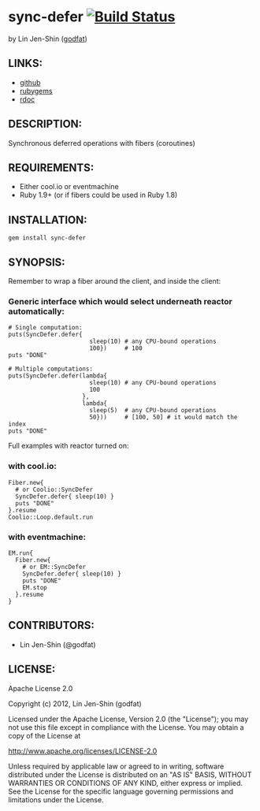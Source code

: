 # sync-defer [![Build Status](http://travis-ci.org/godfat/sync-defer.png)](http://travis-ci.org/godfat/sync-defer)

by Lin Jen-Shin ([godfat](http://godfat.org))

## LINKS:

* [github](https://github.com/godfat/sync-defer)
* [rubygems](https://rubygems.org/gems/sync-defer)
* [rdoc](http://rdoc.info/github/godfat/sync-defer)

## DESCRIPTION:

Synchronous deferred operations with fibers (coroutines)

## REQUIREMENTS:

* Either cool.io or eventmachine
* Ruby 1.9+ (or if fibers could be used in Ruby 1.8)

## INSTALLATION:

    gem install sync-defer

## SYNOPSIS:

Remember to wrap a fiber around the client, and inside the client:

### Generic interface which would select underneath reactor automatically:

    # Single computation:
    puts(SyncDefer.defer{
                           sleep(10) # any CPU-bound operations
                           100})     # 100
    puts "DONE"

    # Multiple computations:
    puts(SyncDefer.defer(lambda{
                           sleep(10) # any CPU-bound operations
                           100
                         },
                         lambda{
                           sleep(5)  # any CPU-bound operations
                           50}))     # [100, 50] # it would match the index
    puts "DONE"

Full examples with reactor turned on:

### with cool.io:

    Fiber.new{
      # or Coolio::SyncDefer
      SyncDefer.defer{ sleep(10) }
      puts "DONE"
    }.resume
    Coolio::Loop.default.run

### with eventmachine:

    EM.run{
      Fiber.new{
        # or EM::SyncDefer
        SyncDefer.defer{ sleep(10) }
        puts "DONE"
        EM.stop
      }.resume
    }

## CONTRIBUTORS:

* Lin Jen-Shin (@godfat)

## LICENSE:

Apache License 2.0

Copyright (c) 2012, Lin Jen-Shin (godfat)

Licensed under the Apache License, Version 2.0 (the "License");
you may not use this file except in compliance with the License.
You may obtain a copy of the License at

<http://www.apache.org/licenses/LICENSE-2.0>

Unless required by applicable law or agreed to in writing, software
distributed under the License is distributed on an "AS IS" BASIS,
WITHOUT WARRANTIES OR CONDITIONS OF ANY KIND, either express or implied.
See the License for the specific language governing permissions and
limitations under the License.
